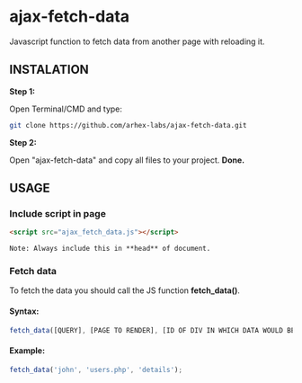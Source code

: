 # ajax-fetch-data
Javascript function to fetch data from another page with reloading it.

## INSTALATION

**Step 1:**

Open Terminal/CMD and type:
```bash
git clone https://github.com/arhex-labs/ajax-fetch-data.git
```
**Step 2:**

Open "ajax-fetch-data" and copy all files to your project.
**Done.**

## USAGE
### Include script in page
```html
<script src="ajax_fetch_data.js"></script>  
```
``````Note: Always include this in **head** of document.``````

### Fetch data
To fetch the data you should call the JS function **fetch_data()**.

#### Syntax:
```js
fetch_data([QUERY], [PAGE TO RENDER], [ID OF DIV IN WHICH DATA WOULD BE DISPLAYED]);
```

#### Example:
```js
fetch_data('john', 'users.php', 'details');
```
